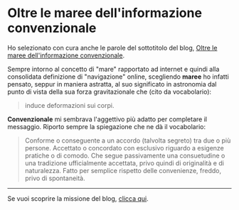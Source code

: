# Oltre le maree dell'informazione convenzionale

Ho selezionato con cura anche le parole del sottotitolo del blog, <u>Oltre le maree dell'informazione convenzionale</u>.

Sempre intorno al concetto di "mare" rapportato ad internet e quindi alla consolidata definizione di "navigazione" online, scegliendo **maree** ho infatti pensato, seppur in maniera astratta, al suo significato in astronomia dal punto di vista della sua forza gravitazionale che (cito da vocabolario):

> induce deformazioni sui corpi.

**Convenzionale** mi sembrava l'aggettivo più adatto per completare il messaggio. Riporto sempre la spiegazione che ne dà il vocabolario: 

> Conforme o conseguente a un accordo (talvolta segreto) tra due o più persone. Accettato o concordato con esclusivo riguardo a esigenze pratiche o di comodo. Che segue passivamente una consuetudine o una tradizione ufficialmente accettata, privo quindi di originalità e di naturalezza. Fatto per semplice rispetto delle convenienze, freddo, privo di spontaneità.

---

Se vuoi scoprire la missione del blog, [clicca qui](pages/onda-libera.html).
